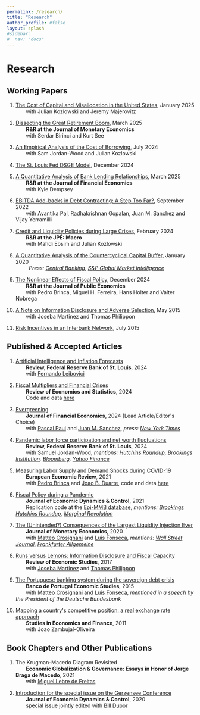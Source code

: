```yaml
---
permalink: /research/
title: "Research"
author_profile: #false
layout: splash
#sidebar:
#  nav: "docs"
---
```


# Research

## Working Papers

1. [The Cost of Capital and Misallocation in the United States](https:/mfariacastro.github.io/files/FKM_jan2025.pdf), January 2025<br/>
&nbsp;&nbsp;&nbsp;&nbsp;&nbsp;&nbsp; with Julian Kozlowski and Jeremy Majerovitz <br/>

1. [Dissecting the Great Retirement Boom](https:/mfariacastro.github.io/files/BFS_Retirement_March2025.pdf), March 2025<br/>
&nbsp;&nbsp;&nbsp;&nbsp;&nbsp;&nbsp; **R&R at the Journal of Monetary Economics** <br/>
&nbsp;&nbsp;&nbsp;&nbsp;&nbsp;&nbsp; with Serdar Birinci and Kurt See <br/>

2. [An Empirical Analysis of the Cost of Borrowing](https://s3.amazonaws.com/real.stlouisfed.org/wp/2024/2024-016.pdf), July 2024<br/>
&nbsp;&nbsp;&nbsp;&nbsp;&nbsp;&nbsp; with Sam Jordan-Wood and Julian Kozlowski <br/>

3. [The St. Louis Fed DSGE Model](https:/mfariacastro.github.io/files/FRBSTL_DSGE.pdf), December 2024<br/>

4. [A Quantitative Analysis of Bank Lending Relationships](https:/mfariacastro.github.io/files/DFC_2025.pdf), March 2025<br/>
&nbsp;&nbsp;&nbsp;&nbsp;&nbsp;&nbsp; **R&R at the Journal of Financial Economics** <br/>
&nbsp;&nbsp;&nbsp;&nbsp;&nbsp;&nbsp; with Kyle Dempsey<br/>

5. [EBITDA Add-backs in Debt Contracting: A Step Too Far?](https://s3.amazonaws.com/real.stlouisfed.org/wp/2022/2022-029.pdf), September 2022<br/>
&nbsp;&nbsp;&nbsp;&nbsp;&nbsp;&nbsp; with Avantika Pal, Radhakrishnan Gopalan, Juan M. Sanchez and Vijay Yerramilli <br/>

6. [Credit and Liquidity Policies during Large Crises](https://s3.amazonaws.com/real.stlouisfed.org/wp/2020/2020-035.pdf), February 2024<br/>
&nbsp;&nbsp;&nbsp;&nbsp;&nbsp;&nbsp; **R&R at the JPE: Macro** <br/>
&nbsp;&nbsp;&nbsp;&nbsp;&nbsp;&nbsp; with Mahdi Ebsim and Julian Kozlowski <br/>

7. [A Quantitative Analysis of the Countercyclical Capital Buffer](https://mfariacastro.github.io/files/CCyB_January2020.pdf), January 2020 <br/>
&nbsp;&nbsp;&nbsp;&nbsp;&nbsp;&nbsp;&nbsp;&nbsp; *Press: [Central Banking](https://www.centralbanking.com/central-banks/financial-stability/macro-prudential/4339026/raising-ccybs-could-have-greatly-mitigated-2008-crisis-st-louis-fed-paper), [S&P Global Market Intelligence](https://www.spglobal.com/marketintelligence/en/news-insights/latest-news-headlines/53971866)*  

8. [The Nonlinear Effects of Fiscal Policy](https://mfariacastro.github.io/files/NonlinearEffectsFiscalPolicy_Dec2024.pdf), December 2024<br/> 
&nbsp;&nbsp;&nbsp;&nbsp;&nbsp;&nbsp; **R&R at the Journal of Public Economics** <br/>
&nbsp;&nbsp;&nbsp;&nbsp;&nbsp;&nbsp; with Pedro Brinca, Miguel H. Ferreira, Hans Holter and Valter Nobrega<br/>

9. [A Note on Information Disclosure and Adverse Selection](https://mfariacastro.github.io/files/Note_Information_Disclosure.pdf), May 2015<br/>
&nbsp;&nbsp;&nbsp;&nbsp;&nbsp;&nbsp; with Joseba Martinez and Thomas Philippon <br/>
    
10. [Risk Incentives in an Interbank Network](https://mfariacastro.github.io/files/interbank_networks.pdf), July 2015 

## Published & Accepted Articles

1. [Artificial Intelligence and Inflation Forecasts](https://s3.amazonaws.com/real.stlouisfed.org/wp/2023/2023-015.pdf)<br/>
&nbsp;&nbsp;&nbsp;&nbsp;&nbsp;&nbsp; **Review, Federal Reserve Bank of St. Louis**, 2024 <br/>
&nbsp;&nbsp;&nbsp;&nbsp;&nbsp;&nbsp; with [Fernando Leibovici](https://www.fernandoleibovici.com/)

1. [Fiscal Multipliers and Financial Crises](https://s3.amazonaws.com/real.stlouisfed.org/wp/2018/2018-023.pdf)<br/>
&nbsp;&nbsp;&nbsp;&nbsp;&nbsp;&nbsp; **Review of Economics and Statistics**, 2024 <br/>
&nbsp;&nbsp;&nbsp;&nbsp;&nbsp;&nbsp; Code and data [here](https://dataverse.harvard.edu/dataset.xhtml?persistentId=doi:10.7910/DVN/WCTVTA)

2. [Evergreening](https://mfariacastro.github.io/files/FPS_Aug2023.pdf)<br/>
&nbsp;&nbsp;&nbsp;&nbsp;&nbsp;&nbsp; **Journal of Financial Economics**, 2024 (Lead Article/Editor's Choice)<br/>
&nbsp;&nbsp;&nbsp;&nbsp;&nbsp;&nbsp; with [Pascal Paul](http://www.pascalpaul.de/) and [Juan M. Sanchez](https://sites.google.com/view/juanmsanchezweb/home), *press: [New York Times](https://www.nytimes.com/2022/10/05/opinion/humility-capitalism.html)*

3. [Pandemic labor force participation and net worth fluctuations](https://files.stlouisfed.org/files/htdocs/publications/review/2024/01/05/pandemic-labor-force-participation-and-net-worth-fluctuations.pdf)<br/>
&nbsp;&nbsp;&nbsp;&nbsp;&nbsp;&nbsp; **Review, Federal Reserve Bank of St. Louis**, 2024 <br/>
&nbsp;&nbsp;&nbsp;&nbsp;&nbsp;&nbsp; with Samuel Jordan-Wood, *mentions: [Hutchins Roundup, Brookings Institution](https://www.brookings.edu/2023/05/11/hutchins-roundup-net-worth-and-retirement-inflation-dynamics-and-more/), [Bloomberg](https://www.bloomberg.com/news/articles/2023-06-21/pandemic-retirees-head-back-to-work-in-us-as-asset-boom-fades), [Yahoo Finance](https://finance.yahoo.com/news/pandemic-retirees-us-head-back-184232104.html)*

5. [Measuring Labor Supply and Demand Shocks during COVID-19](https://mfariacastro.github.io/files/BDF2020_v8.pdf)<br/>
&nbsp;&nbsp;&nbsp;&nbsp;&nbsp;&nbsp; **European Economic Review**, 2021 <br/>
&nbsp;&nbsp;&nbsp;&nbsp;&nbsp;&nbsp; with [Pedro Brinca](http://pedrobrinca.pt/) and [Joao B. Duarte](http://jbduarte.com/), code and data [here](https://github.com/jbduarte/labor_supply_demand_covid19)

6. [Fiscal Policy during a Pandemic](https://mfariacastro.github.io/files/Covid_February2021.pdf) <br/>
&nbsp;&nbsp;&nbsp;&nbsp;&nbsp;&nbsp; **Journal of Economic Dynamics & Control**, 2021 <br/>
&nbsp;&nbsp;&nbsp;&nbsp;&nbsp;&nbsp; Replication code at the [Epi-MMB database](https://www.epi-mmb.com/download-code), *mentions: [Brookings Hutchins Roundup](https://www.brookings.edu/blog/up-front/2020/03/26/hutchins-roundup-unemployment-insurance-information-channels-and-more/), [Marginal Revolution](https://marginalrevolution.com/marginalrevolution/2020/03/tuesday-assorted-links-256.html)*  

7. [The (Unintended?) Consequences of the Largest Liquidity Injection Ever](https://s3.amazonaws.com/real.stlouisfed.org/wp/2017/2017-039.pdf)<br/>
&nbsp;&nbsp;&nbsp;&nbsp;&nbsp;&nbsp; **Journal of Monetary Economics**, 2020 <br/>
&nbsp;&nbsp;&nbsp;&nbsp;&nbsp;&nbsp; with [Matteo Crosignani](http://matteocrosignani.com/) and [Luis Fonseca](http://www.luispfonseca.com/), *mentions: [Wall Street Journal](https://www.wsj.com/articles/fed-paper-looks-at-unintended-consequences-of-largest-liquidity-injection-ever-1486748614), [Frankfurter Allgemeine](http://blogs.faz.net/fazit/2016/01/06/was-kann-die-ezb-7140/)* 

8. [Runs versus Lemons: Information Disclosure and Fiscal Capacity](https://mfariacastro.github.io/files/runs_versus_lemons.pdf)  
&nbsp;&nbsp;&nbsp;&nbsp;&nbsp;&nbsp; **Review of Economic Studies**, 2017  
&nbsp;&nbsp;&nbsp;&nbsp;&nbsp;&nbsp; with [Joseba Martinez](http://www.josebamartinez.me/) and [Thomas Philippon](http://pages.stern.nyu.edu/~tphilipp/) 

9. [The Portuguese banking system during the sovereign debt crisis](https://mfariacastro.github.io/files/CCF2015.pdf)  
&nbsp;&nbsp;&nbsp;&nbsp;&nbsp;&nbsp; **Banco de Portugal Economic Studies**, 2015  
&nbsp;&nbsp;&nbsp;&nbsp;&nbsp;&nbsp; with [Matteo Crosignani](http://matteocrosignani.com/) and [Luis Fonseca](http://www.luispfonseca.com/), *mentioned in a [speech](https://www.bundesbank.de/Redaktion/EN/Reden/2015/2015_12_10_weidmann.html) by the President of the Deutsche Bundesbank*

10. [Mapping a country's competitive position: a real exchange rate approach](http://www.emeraldinsight.com/doi/abs/10.1108/10867371111141981)  
&nbsp;&nbsp;&nbsp;&nbsp;&nbsp;&nbsp; **Studies in Economics and Finance**, 2011  
&nbsp;&nbsp;&nbsp;&nbsp;&nbsp;&nbsp; with Joao Zambujal-Oliveira

## Book Chapters and Other Publications
1. The Krugman-Macedo Diagram Revisited <br/>
&nbsp;&nbsp;&nbsp;&nbsp;&nbsp;&nbsp; **Economic Globalization & Governance: Essays in Honor of Jorge Braga de Macedo**, 2021 <br/>
&nbsp;&nbsp;&nbsp;&nbsp;&nbsp;&nbsp; with [Miguel Lebre de Freitas](https://mlebredefreitas.wordpress.com/) 

2. [Introduction for the special issue on the Gerzensee Conference](https://www.sciencedirect.com/science/article/pii/S0165188920300397)<br/>
&nbsp;&nbsp;&nbsp;&nbsp;&nbsp;&nbsp; **Journal of Economic Dynamics & Control**, 2020 <br/>
&nbsp;&nbsp;&nbsp;&nbsp;&nbsp;&nbsp; special issue jointly edited with [Bill Dupor](https://billdupor.weebly.com/)
